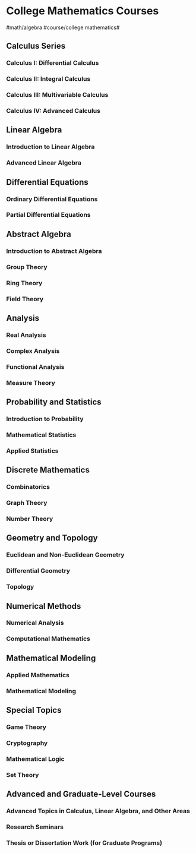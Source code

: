 # College Mathematics Courses
#math/algebra #course/college mathematics#

## Calculus Series
### Calculus I: Differential Calculus
### Calculus II: Integral Calculus
### Calculus III: Multivariable Calculus
### Calculus IV: Advanced Calculus

## Linear Algebra
### Introduction to Linear Algebra
### Advanced Linear Algebra

## Differential Equations
### Ordinary Differential Equations
### Partial Differential Equations

## Abstract Algebra
### Introduction to Abstract Algebra
### Group Theory
### Ring Theory
### Field Theory

## Analysis
### Real Analysis
### Complex Analysis
### Functional Analysis
### Measure Theory

## Probability and Statistics
### Introduction to Probability
### Mathematical Statistics
### Applied Statistics

## Discrete Mathematics
### Combinatorics
### Graph Theory
### Number Theory

## Geometry and Topology
### Euclidean and Non-Euclidean Geometry
### Differential Geometry
### Topology

## Numerical Methods
### Numerical Analysis
### Computational Mathematics

## Mathematical Modeling
### Applied Mathematics
### Mathematical Modeling

## Special Topics
### Game Theory
### Cryptography
### Mathematical Logic
### Set Theory

## Advanced and Graduate-Level Courses
### Advanced Topics in Calculus, Linear Algebra, and Other Areas
### Research Seminars
### Thesis or Dissertation Work (for Graduate Programs)

